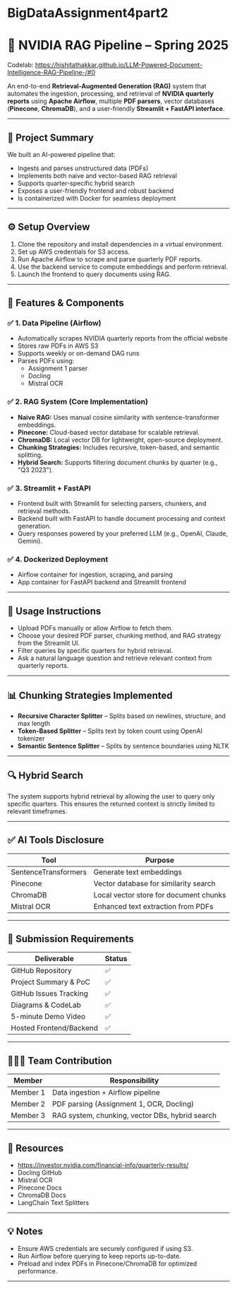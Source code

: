 # BigDataAssignment4part2

# 🧠 NVIDIA RAG Pipeline – Spring 2025

Codelab: https://hishitathakkar.github.io/LLM-Powered-Document-Intelligence-RAG-Pipeline-/#0

An end-to-end **Retrieval-Augmented Generation (RAG)** system that automates the ingestion, processing, and retrieval of **NVIDIA quarterly reports** using **Apache Airflow**, multiple **PDF parsers**, vector databases (**Pinecone**, **ChromaDB**), and a user-friendly **Streamlit + FastAPI interface**.

---

## 🚀 Project Summary

We built an AI-powered pipeline that:
- Ingests and parses unstructured data (PDFs)
- Implements both naive and vector-based RAG retrieval
- Supports quarter-specific hybrid search
- Exposes a user-friendly frontend and robust backend
- Is containerized with Docker for seamless deployment

---

## ⚙️ Setup Overview

1. Clone the repository and install dependencies in a virtual environment.
2. Set up AWS credentials for S3 access.
3. Run Apache Airflow to scrape and parse quarterly PDF reports.
4. Use the backend service to compute embeddings and perform retrieval.
5. Launch the frontend to query documents using RAG.

---

## 🧬 Features & Components

### ✅ 1. Data Pipeline (Airflow)
- Automatically scrapes NVIDIA quarterly reports from the official website
- Stores raw PDFs in AWS S3
- Supports weekly or on-demand DAG runs
- Parses PDFs using:
  - Assignment 1 parser
  - Docling
  - Mistral OCR

### ✅ 2. RAG System (Core Implementation)

- **Naive RAG:** Uses manual cosine similarity with sentence-transformer embeddings.
- **Pinecone:** Cloud-based vector database for scalable retrieval.
- **ChromaDB:** Local vector DB for lightweight, open-source deployment.
- **Chunking Strategies:** Includes recursive, token-based, and semantic splitting.
- **Hybrid Search:** Supports filtering document chunks by quarter (e.g., "Q3 2023").

### ✅ 3. Streamlit + FastAPI

- Frontend built with Streamlit for selecting parsers, chunkers, and retrieval methods.
- Backend built with FastAPI to handle document processing and context generation.
- Query responses powered by your preferred LLM (e.g., OpenAI, Claude, Gemini).

### ✅ 4. Dockerized Deployment

- Airflow container for ingestion, scraping, and parsing
- App container for FastAPI backend and Streamlit frontend

---

## 🔧 Usage Instructions

- Upload PDFs manually or allow Airflow to fetch them.
- Choose your desired PDF parser, chunking method, and RAG strategy from the Streamlit UI.
- Filter queries by specific quarters for hybrid retrieval.
- Ask a natural language question and retrieve relevant context from quarterly reports.

---

## 📊 Chunking Strategies Implemented

- **Recursive Character Splitter** – Splits based on newlines, structure, and max length
- **Token-Based Splitter** – Splits text by token count using OpenAI tokenizer
- **Semantic Sentence Splitter** – Splits by sentence boundaries using NLTK

---

## 🔍 Hybrid Search

The system supports hybrid retrieval by allowing the user to query only specific quarters. This ensures the returned context is strictly limited to relevant timeframes.

---

## ✅ AI Tools Disclosure

| Tool               | Purpose                                  |
|--------------------|-------------------------------------------|
| SentenceTransformers | Generate text embeddings                |
| Pinecone             | Vector database for similarity search   |
| ChromaDB             | Local vector store for document chunks  |
| Mistral OCR          | Enhanced text extraction from PDFs      |

---

## 🎥 Submission Requirements

| Deliverable               | Status |
|---------------------------|--------|
| GitHub Repository         | ✅     |
| Project Summary & PoC     | ✅     |
| GitHub Issues Tracking    | ✅     |
| Diagrams & CodeLab        | ✅     |
| 5-minute Demo Video       | ✅     |
| Hosted Frontend/Backend   | ✅     |

---

## 🧑‍🤝‍🧑 Team Contribution

| Member        | Responsibility                                |
|---------------|------------------------------------------------|
| Member 1      | Data ingestion + Airflow pipeline              |
| Member 2      | PDF parsing (Assignment 1, OCR, Docling)       |
| Member 3      | RAG system, chunking, vector DBs, hybrid search|

---

## 📘 Resources

- https://investor.nvidia.com/financial-info/quarterly-results/
- Docling GitHub
- Mistral OCR
- Pinecone Docs
- ChromaDB Docs
- LangChain Text Splitters

---

## 💡 Notes

- Ensure AWS credentials are securely configured if using S3.
- Run Airflow before querying to keep reports up-to-date.
- Preload and index PDFs in Pinecone/ChromaDB for optimized performance.

---


